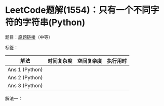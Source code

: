 # LeetCode题解(1554)：只有一个不同字符的字符串(Python)

题目：[原题链接](https://leetcode-cn.com/problems/strings-differ-by-one-character/)（中等）

标签：

| 解法           | 时间复杂度 | 空间复杂度 | 执行用时 |
| -------------- | ---------- | ---------- | -------- |
| Ans 1 (Python) |            |            |          |
| Ans 2 (Python) |            |            |          |
| Ans 3 (Python) |            |            |          |

解法一：

